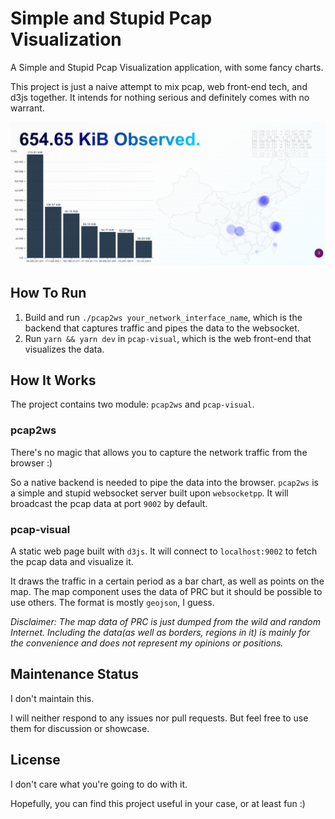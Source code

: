 # Simple and Stupid Pcap Visualization

A Simple and Stupid Pcap Visualization application, with some fancy charts.

This project is just a naive attempt to mix pcap, web front-end tech, and d3js together. It intends for nothing serious and definitely comes with no warrant.

![img](./docs/screenshot.png)

## How To Run

1. Build and run `./pcap2ws your_network_interface_name`, which is the backend that captures traffic and pipes the data to the websocket.
2. Run `yarn && yarn dev` in `pcap-visual`, which is the web front-end that visualizes the data.

## How It Works

The project contains two module: `pcap2ws` and `pcap-visual`.

### pcap2ws

There's no magic that allows you to capture the network traffic from the browser :)

So a native backend is needed to pipe the data into the browser.
`pcap2ws` is a simple and stupid websocket server built upon `websocketpp`. It will broadcast the pcap data at port `9002` by default.

### pcap-visual

A static web page built with `d3js`. It will connect to `localhost:9002` to fetch the pcap data and visualize it.

It draws the traffic in a certain period as a bar chart, as well as points on the map. The map component uses the data of PRC but it should be possible to use others. The format is mostly `geojson`, I guess.

*Disclaimer: The map data of PRC is just dumped from the wild and random Internet. Including the data(as well as borders, regions in it) is mainly for the convenience and does not represent my opinions or positions.*

## Maintenance Status

I don't maintain this.

I will neither respond to any issues nor pull requests. But feel free to use them for discussion or showcase.

## License

I don't care what you're going to do with it.

Hopefully, you can find this project useful in your case, or at least fun :)
